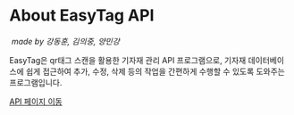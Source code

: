 # About EasyTag API

​																												*made by 강동훈, 김의중, 양민강*



EasyTag은 qr태그 스캔을 활용한 기자재 관리 API 프로그램으로, 기자재 데이터베이스에 쉽게 접근하여 추가, 수정, 삭제 등의 작업을 간편하게 수행할 수 있도록 도와주는 프로그램입니다.



[API 페이지 이동](http://geodb.uos.ac.kr/qr)